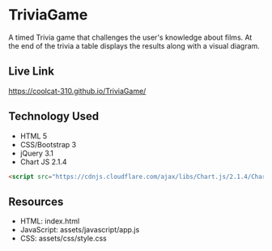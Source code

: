 # TriviaGame
A timed Trivia game that challenges the user's knowledge
about films. At the end of the trivia a table displays the 
results along with a visual diagram.

## Live Link
https://coolcat-310.github.io/TriviaGame/


## Technology Used

- HTML 5
- CSS/Bootstrap 3
- jQuery 3.1
- Chart JS 2.1.4

```HTML
<script src="https://cdnjs.cloudflare.com/ajax/libs/Chart.js/2.1.4/Chart.min.js"></script>
```


## Resources
- HTML:         index.html
- JavaScript:   assets/javascript/app.js
- CSS:          assets/css/style.css


